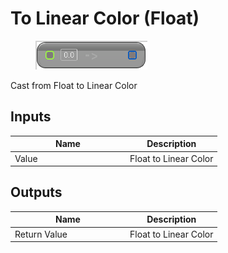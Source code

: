 # To Linear Color (Float)

<div align="left" data-full-width="false">

<figure><img src="To_Linear_Color_(Float).png" alt=""><figcaption></figcaption></figure>

</div>

Cast from Float to Linear Color

## Inputs

<table>
<thead><tr><th width="170">Name</th><th>Description</th></tr></thead>
<tbody>
<tr><td>Value</td><td>Float to Linear Color</td></tr>
</tbody>
</table>

## Outputs

<table>
<thead><tr><th width="170">Name</th><th>Description</th></tr></thead>
<tbody>
<tr><td>Return Value</td><td>Float to Linear Color</td></tr>
</tbody>
</table>